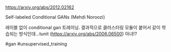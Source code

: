 https://arxiv.org/abs/2012.02162

Self-labeled Conditional GANs (Mehdi Noroozi)

레이블 없이 conditional gan 트레이닝. 결과적으로 클러스터링 모듈이 붙어서 같이 학습되는 방식인데...tunit (https://arxiv.org/abs/2006.06500) 아녀!?

#gan #unsupervised_training
